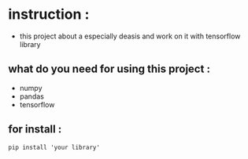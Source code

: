 # instruction :
* this project about a especially deasis  and work on it with tensorflow library 

## what do you need for using this project :
* numpy
* pandas
* tensorflow 
## for install :
```
pip install 'your library'
```
